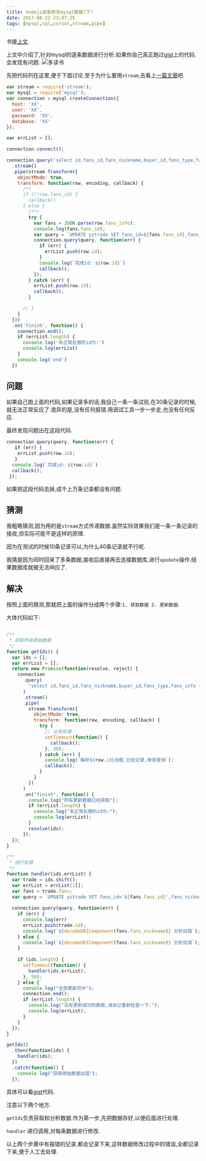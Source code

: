 ```yaml
---
title: nodejs逐条修改mysql数据(下)
date: 2017-08-22 23:47:25
tags: [mysql,sql,cursor,stream,pipe]
---
```


书接[上文](/archive/nodejs%E4%B8%AD%E5%AF%B9mysql%E6%B8%B8%E6%A0%87%E7%9A%84%E6%93%8D%E4%BD%9C/).

上文中介绍了,针对mysql的逐条数据进行分析.如果你自己真正跑过[gist](https://gist.github.com/StoneRen/b64ff25b43903616ae095dea1961fc8c)上的代码.会发现有问题.
![多读书](http://ou1djxzjh.bkt.clouddn.com/blog/image/6af89bc8gw1f8sehf3x4jj20k00k0q7c.jpg-sm)


先把代码列在这里,便于下面讨论.至于为什么要用`stream`,去看上[一篇文章](/archive/nodejs%E4%B8%AD%E5%AF%B9mysql%E6%B8%B8%E6%A0%87%E7%9A%84%E6%93%8D%E4%BD%9C/)吧.


<!-- more -->

```js
var stream = require('stream');
var mysql = require('mysql');
var connection = mysql.createConnection({
  host: 'XX',
  user: 'XX',
  password: 'XX',
  database: 'XX'
});

var errList = [];

connection.connect();

connection.query('select id,fans_id,fans_nickname,buyer_id,fans_type,fans_info from yztrade')
  .stream()
  .pipe(stream.Transform({
    objectMode: true,
    transform: function(row, encoding, callback) {
      /**
      if (!!row.fans_id) {
        callback()
      } else {
        /**/
        try {
          var fans = JSON.parse(row.fans_info);
          console.log(fans.fans_id);
          var query = `UPDATE yztrade SET fans_id=${fans.fans_id},fans_nickname='${fans.fans_nickname}',buyer_id=${fans.buyer_id},fans_type=${fans.fans_type} where id=${row.id}`;
          connection.query(query, function(err) {
            if (err) {
              errList.push(row.id);
            }
            console.log(`完成id: ${row.id}`)
            callback();
          });
        } catch (err) {
          errList.push(row.id);
          callback();
        }

      // }
    }
  }))
  .on('finish', function() {
    connection.end();
    if (errList.length) {
      console.log('未正常处理的id为:')
      console.log(errList)
    }
    console.log('end')
  })
```

## 问题

如果自己跑上面的代码,如果记录多的话,我自己一条一条试验,在30条记录的时候,就无法正常反应了.诡异的是,没有任何报错.用调试工具一步一步走,也没有任何反应.

最终发现问题出在这段代码.

```js
connection.query(query, function(err) {
   if (err) {
    errList.push(row.id);
   }
  console.log(`完成id: ${row.id}`)
  callback();
 });
```
如果把这段代码去掉,成千上万条记录都没有问题.



## 猜测
我粗略猜测,因为用的是`stream`方式传递数据.虽然实际效果我们是一条一条记录的接收,但实际可能不是这样的原理.

因为在测试的时候10条记录可以,为什么40条记录就不行呢.

我猜是因为同时回来了多条数据,接收后直接再去连接数据库,进行`upodate`操作.结果数据库就被无法响应了.

## 解决

按照上面的猜测,那就把上面的操作分成两个步骤:`1. 获取数据 2. 更新数据`.

大体代码如下:

```js

/**
 * 获取所有原始数据
 */
function getIds() {
  var ids = [];
  var errList = [];
  return new Promise(function(resolve, reject) {
    connection
      .query(
        "select id,fans_id,fans_nickname,buyer_id,fans_type,fans_info from yztrade"
      )
      .stream()
      .pipe(
        stream.Transform({
          objectMode: true,
          transform: function(row, encoding, callback) {
            try {
              // 业务处理
              setTimeout(function() {
                callback();
              }, 30);
            } catch (err) {
              console.log(`解析${row.id}出粗,已经记录,继续查询`);
              callback();
            }
          }
        })
      )
      .on("finish", function() {
        console.log("所有更新数据已经获取");
        if (errList.length) {
          console.log("未正常处理的id为:");
          console.log(errList);
        }
        resolve(ids);
      });
  });
}

/**
 * 进行处理
 */
function handler(ids,errList) {
  var trade = ids.shift();
  var errList = errList||[];
  var fans = trade.fans;
  var query = `UPDATE yztrade SET fans_id='${fans.fans_id}',fans_nickname='${fans.fans_nickname}',buyer_id='${fans.buyer_id}',fans_type='${fans.fans_type}' where id=${trade.id}`;
 
  connection.query(query, function(err) {
    if (err) {
      console.log(err)
      errList.push(trade.id);
      console.log(`${decodeURIComponent(fans.fans_nickname)} 分析出错`);
    } else {
      console.log(`${decodeURIComponent(fans.fans_nickname)} 分析完成`);
    }
    
    if (ids.length) {
      setTimeout(function() {
        handler(ids,errList);
      }, 50);
    } else {
      console.log("全部更新完毕");
      connection.end();
      if (errList.length) {
        console.log("没有更新成功的数据,请自己重新检查一下:");
        console.log(errList);
      }
    }
  });
}

getIds()
  .then(function(ids) {
    handler(ids);
  })
  .catch(function() {
    console.log("获取原始数据出错");
  });
 ```


具体可以看[gist](https://gist.github.com/StoneRen/b362b00613c408407ef5e821549015f1)代码.

注意以下两个地方.

`getIds`负责获取和分析数据.作为第一步,先把数据存好,以便后面进行处理.

`handler` 递归调用,对每条数据进行修改.

以上两个步骤中有报错的记录,都会记录下来,这样数据修改过程中的错误,全都记录下来,便于人工去处理.